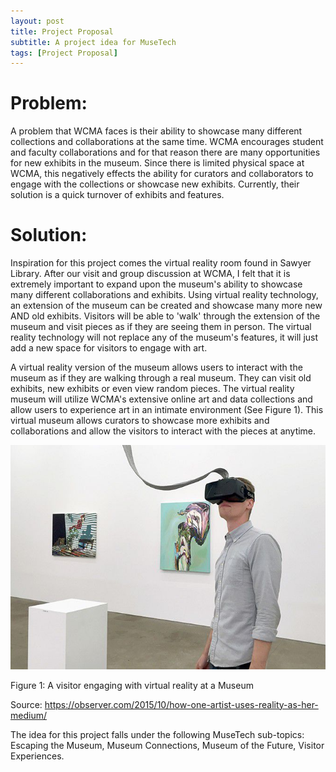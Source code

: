 ```yaml
---
layout: post
title: Project Proposal
subtitle: A project idea for MuseTech
tags: [Project Proposal]
---
```


# Problem:

A problem that WCMA faces is their ability to showcase many different collections and collaborations at the same time. WCMA encourages student and faculty collaborations and for that reason there are many opportunities for new exhibits in the museum. Since there is limited physical space at WCMA, this negatively effects the ability for curators and collaborators to engage with the collections or showcase new exhibits. Currently, their solution is a quick turnover of exhibits and features.

# Solution:

Inspiration for this project comes the virtual reality room found in Sawyer Library. After our visit and group discussion at WCMA, I felt that it is extremely important to expand upon the museum's ability to showcase many different collaborations and exhibits. Using virtual reality technology, an extension of the museum can be created and showcase many more new AND old exhibits. Visitors will be able to 'walk' through the extension of the museum and visit pieces as if they are seeing them in person. The virtual reality technology will not replace any of the museum's features, it will just add a new space for visitors to engage with art.

A virtual reality version of the museum allows users to interact with the museum as if they are walking through a real museum. They can visit old exhibits, new exhibits or even view random pieces. The virtual reality museum will utilize WCMA's extensive online art and data collections and allow users to experience art in an intimate environment (See Figure 1). This virtual museum allows curators to showcase more exhibits and collaborations and allow the visitors to interact with the pieces at anytime.

![Virtual](/img/virtual_reality.jpg)

Figure 1: A visitor engaging with virtual reality at a Museum

Source: <https://observer.com/2015/10/how-one-artist-uses-reality-as-her-medium/>


The idea for this project falls under the following MuseTech sub-topics: Escaping the Museum, Museum Connections, Museum of the Future, Visitor Experiences.
